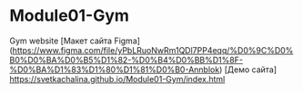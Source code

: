 # Module01-Gym
Gym website
[Макет сайта Figma] (https://www.figma.com/file/yPbLRuoNwRm1QDl7PP4eqq/%D0%9C%D0%B0%D0%BA%D0%B5%D1%82-%D0%B4%D0%BB%D1%8F-%D0%BA%D1%83%D1%80%D1%81%D0%B0-Annblok)
[Демо сайта] https://svetkachalina.github.io/Module01-Gym/index.html
